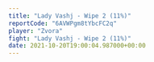 ```yaml
---
title: "Lady Vashj - Wipe 2 (11%)"
reportCode: "6AVWPgm8tYbcFC2q"
player: "Zvora"
fight: "Lady Vashj - Wipe 2 (11%)"
date: 2021-10-20T19:00:04.987000+00:00
---
```

